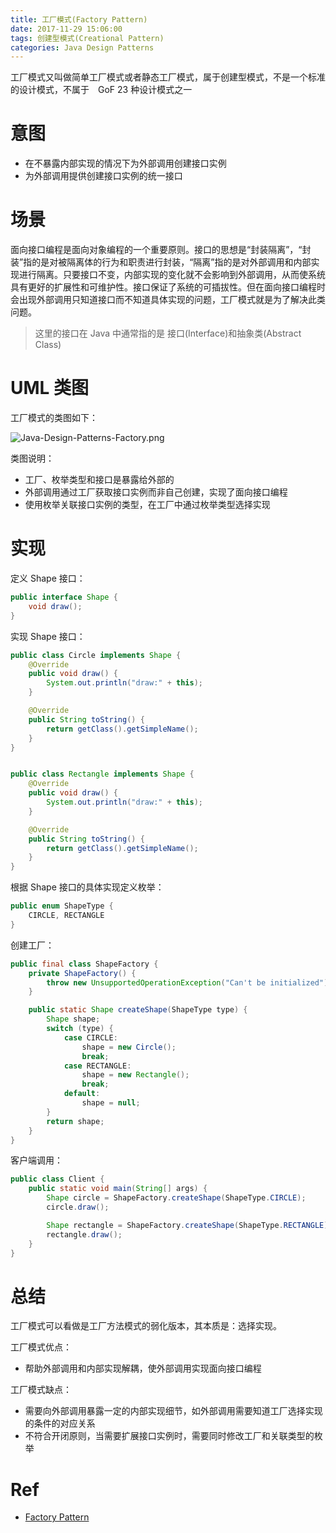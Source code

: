 ```yaml
---
title: 工厂模式(Factory Pattern)
date: 2017-11-29 15:06:00
tags: 创建型模式(Creational Pattern) 
categories: Java Design Patterns
---
```


工厂模式又叫做简单工厂模式或者静态工厂模式，属于创建型模式，不是一个标准的设计模式，不属于　GoF 23 种设计模式之一

<!-- more -->

# 意图

* 在不暴露内部实现的情况下为外部调用创建接口实例
* 为外部调用提供创建接口实例的统一接口

# 场景

面向接口编程是面向对象编程的一个重要原则。接口的思想是“封装隔离”，“封装”指的是对被隔离体的行为和职责进行封装，“隔离”指的是对外部调用和内部实现进行隔离。只要接口不变，内部实现的变化就不会影响到外部调用，从而使系统具有更好的扩展性和可维护性。接口保证了系统的可插拔性。但在面向接口编程时会出现外部调用只知道接口而不知道具体实现的问题，工厂模式就是为了解决此类问题。

> 这里的接口在 Java 中通常指的是 接口(Interface)和抽象类(Abstract Class)

# UML 类图

工厂模式的类图如下：

![Java-Design-Patterns-Factory.png](http://otg3f8t90.bkt.clouddn.com/2017/12/5/Java-Design-Patterns-Factory.png)

类图说明：

* 工厂、枚举类型和接口是暴露给外部的
* 外部调用通过工厂获取接口实例而非自己创建，实现了面向接口编程
* 使用枚举关联接口实例的类型，在工厂中通过枚举类型选择实现

# 实现

定义 Shape 接口：

```java
public interface Shape {
    void draw();
}
```

实现 Shape 接口：

```java
public class Circle implements Shape {
    @Override
    public void draw() {
        System.out.println("draw:" + this);
    }

    @Override
    public String toString() {
        return getClass().getSimpleName();
    }
}

```

```java

public class Rectangle implements Shape {
    @Override
    public void draw() {
        System.out.println("draw:" + this);
    }

    @Override
    public String toString() {
        return getClass().getSimpleName();
    }
}
```

根据 Shape 接口的具体实现定义枚举：

```java
public enum ShapeType {
    CIRCLE, RECTANGLE
}
```

创建工厂：

```java
public final class ShapeFactory {
    private ShapeFactory() {
        throw new UnsupportedOperationException("Can't be initialized");
    }

    public static Shape createShape(ShapeType type) {
        Shape shape;
        switch (type) {
            case CIRCLE:
                shape = new Circle();
                break;
            case RECTANGLE:
                shape = new Rectangle();
                break;
            default:
                shape = null;
        }
        return shape;
    }
}
```

客户端调用：

```java
public class Client {
    public static void main(String[] args) {
        Shape circle = ShapeFactory.createShape(ShapeType.CIRCLE);
        circle.draw();

        Shape rectangle = ShapeFactory.createShape(ShapeType.RECTANGLE);
        rectangle.draw();
    }
}
```

# 总结

工厂模式可以看做是工厂方法模式的弱化版本，其本质是：选择实现。

工厂模式优点：

* 帮助外部调用和内部实现解耦，使外部调用实现面向接口编程

工厂模式缺点：

* 需要向外部调用暴露一定的内部实现细节，如外部调用需要知道工厂选择实现的条件的对应关系
* 不符合开闭原则，当需要扩展接口实例时，需要同时修改工厂和关联类型的枚举

# Ref

* [Factory Pattern](http://www.oodesign.com/factory-pattern.html)